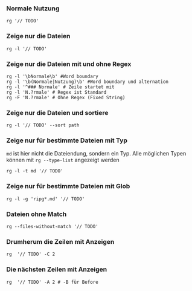 ### Normale Nutzung
```shell
rg '// TODO'
```

### Zeige nur die Dateien
```shell
rg -l '// TODO'
```

### Zeige nur die Dateien mit und ohne Regex
```shell
rg -l '\bNormale\b' #Word boundary
rg -l '\b(Normale|Nutzung)\b' #Word boundary und alternation
rg -l '^### Normale' # Zeile startet mit 
rg -l 'N.?rmale' # Regex ist Standard
rg -F 'N.?rmale' # Ohne Regex (Fixed String)
```

### Zeige nur die Dateien und sortiere
```shell
rg -l '// TODO' --sort path
```

### Zeige nur für bestimmte Dateien mit Typ 
`md` ist hier nicht die Dateiendung, sondern ein Typ. Alle möglichen Typen können mit `rg --type-list` angezeigt werden
```shell
rg -l -t md '// TODO'
```

### Zeige nur für bestimmte Dateien mit Glob
```shell
rg -l -g 'ripg*.md' '// TODO'
```

### Dateien ohne Match
```shell
rg --files-without-match '// TODO'
```

### Drumherum die Zeilen mit Anzeigen
```shell
rg  '// TODO' -C 2
```

### Die nächsten Zeilen mit Anzeigen
```shell
rg  '// TODO' -A 2 # -B für Before
```